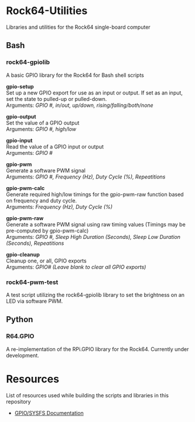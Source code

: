 # Rock64-Utilities
Libraries and utilities for the Rock64 single-board computer

## Bash
### rock64-gpiolib<br>
A basic GPIO library for the Rock64 for Bash shell scripts

**gpio-setup**<br>
Set up a new GPIO export for use as an input or output. If set as an input, set the state to pulled-up or pulled-down.<br>
Arguments: *GPIO #, in/out, up/down, rising/falling/both/none*

**gpio-output**<br>
Set the value of a GPIO output<br>
Arguments: *GPIO #, high/low*

**gpio-input**<br>
Read the value of a GPIO input or output<br>
Arguments: *GPIO #*

**gpio-pwm**<br>
Generate a software PWM signal<br>
Arguments: *GPIO #, Frequency (Hz), Duty Cycle (%), Repeatitions*

**gpio-pwm-calc**<br>
Generate required high/low timings for the gpio-pwm-raw function based on frequency and duty cycle.<br>
Arguments: *Frequency (Hz), Duty Cycle (%)*

**gpio-pwm-raw**<br>
Generate a software PWM signal using raw timing values (Timings may be pre-computed by gpio-pwm-calc)<br>
Arguments: *GPIO #, Sleep High Duration (Seconds), Sleep Low Duration (Seconds), Repeatitions*

**gpio-cleanup**<br>
Cleanup one, or all, GPIO exports<br>
Arguments: *GPIO# (Leave blank to clear all GPIO exports)*

### rock64-pwm-test
A test script utilizing the rock64-gpiolib library to set the brightness on an LED via software PWM.

## Python
### R64.GPIO
A re-implementation of the RPi.GPIO library for the Rock64. Currently under development.

# Resources
List of resources used while building the scripts and libraries in this repository
* [GPIO/SYSFS Documentation](https://www.kernel.org/doc/Documentation/gpio/sysfs.txt)
